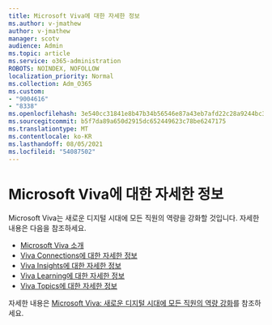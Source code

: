 ```yaml
---
title: Microsoft Viva에 대한 자세한 정보
ms.author: v-jmathew
author: v-jmathew
manager: scotv
audience: Admin
ms.topic: article
ms.service: o365-administration
ROBOTS: NOINDEX, NOFOLLOW
localization_priority: Normal
ms.collection: Adm_O365
ms.custom:
- "9004616"
- "8338"
ms.openlocfilehash: 3e540cc31841e8b47b34b56546e87a43eb7afd22c28a9244bc3016e9937b087c
ms.sourcegitcommit: b5f7da89a650d2915dc652449623c78be6247175
ms.translationtype: MT
ms.contentlocale: ko-KR
ms.lasthandoff: 08/05/2021
ms.locfileid: "54087502"
---
```

# <a name="learn-about-microsoft-viva"></a>Microsoft Viva에 대한 자세한 정보

Microsoft Viva는 새로운 디지털 시대에 모든 직원의 역량을 강화할 것입니다. 자세한 내용은 다음을 참조하세요.

- [Microsoft Viva 소개](https://www.microsoft.com/microsoft-viva/overview)
- [Viva Connections에 대한 자세한 정보](https://aka.ms/VivaConnectionsBlog/)
- [Viva Insights에 대한 자세한 정보](https://aka.ms/VivaInsightsBlog)
- [Viva Learning에 대한 자세한 정보](https://aka.ms/VivaLearningBlog)
- [Viva Topics에 대한 자세한 정보](https://aka.ms/viva/topics/blog)

자세한 내용은 [Microsoft Viva: 새로운 디지털 시대에 모든 직원의 역량 강화](https://www.microsoft.com/microsoft-365/blog/2021/02/04/microsoft-viva-empowering-every-employee-for-the-new-digital-age/)를 참조하세요.
